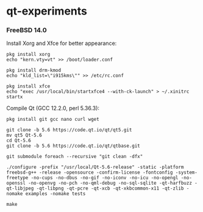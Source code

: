 # qt-experiments

### FreeBSD 14.0

Install Xorg and Xfce for better appearance:

    pkg install xorg
    echo "kern.vty=vt" >> /boot/loader.conf
    
    pkg install drm-kmod
    echo "kld_list=\"i915kms\"" >> /etc/rc.conf
    
    pkg install xfce
    echo "exec /usr/local/bin/startxfce4 --with-ck-launch" > ~/.xinitrc
    startx

Compile Qt (GCC 12.2.0, perl 5.36.3):

    pkg install git gcc nano curl wget
    
    git clone -b 5.6 https://code.qt.io/qt/qt5.git
    mv qt5 Qt-5.6
    cd Qt-5.6
    git clone -b 5.6 https://code.qt.io/qt/qtbase.git
    
    git submodule foreach --recursive "git clean -dfx"
    
    ./configure -prefix "/usr/local/Qt-5.6-release" -static -platform freebsd-g++ -release -opensource -confirm-license -fontconfig -system-freetype -no-cups -no-dbus -no-gif -no-iconv -no-icu -no-opengl -no-openssl -no-openvg -no-pch -no-qml-debug -no-sql-sqlite -qt-harfbuzz -qt-libjpeg -qt-libpng -qt-pcre -qt-xcb -qt-xkbcommon-x11 -qt-zlib -nomake examples -nomake tests
    
    make

